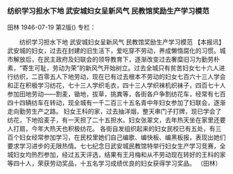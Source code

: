 ### 纺织学习担水下地  武安城妇女呈新风气  民教馆奖励生产学习模范
田林
1946-07-19
第2版()
专栏：

　　纺织学习担水下地
    武安城妇女呈新风气
    民教馆奖励生产学习模范
    【本报讯】武安城的妇女，过去在封建的旧生活下，爱吃穿不劳动，养成懒惰腐化的习惯。城市解放后，在民主政府及妇联会的领导教育下，逐渐改变过去奢糜旧习为勤劳朴素，“寄生可耻，劳动为荣”的新风气开始树立。过去全城只有贫苦妇女七十六人进行纺织，二百零五人下地劳动，现在已有过去根本不劳动的妇女七百六十三人学会和正在积极学习纺花，七十三人学织毛衣，四十三人学织袜机织袜子，四百七十人参加田地劳动——割麦，锄地，拔草，挑粪等，各街各户争割纺花车，经常有七百四十四辆纺车在转动，现全城有一千二百三十五名青中年妇女参加了妇联会，逐渐走向勤劳生产之路。
    妇女王科的家，过去抽洋烟，整天串门子打牌，现已学会了纺花，下地拾麦子，有一天担了二十五担水。妇女张翠文，去年热天坐在家里还要人打扇，今年大热天也积极纺花。
    各街自发组织起来的妇女民校已有五处，有三百个妇女经常参加学习，在民校里她们自己编歌、编快板、编黑板报，表现出她们要求学习进步的无限热情。七七纪念日武安城民教馆特举行妇女生产学习竞赛，全城妇女均热烈参加，经过五天评选，结果有王月梅和从不劳动现在转好的王科的家等四十人，荣获劳动奖品，十五名学习成绩优良的妇女获得学习奖品。
    （田林）
